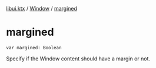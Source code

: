 [libui.ktx](../README.md) / [Window](README.md) / [margined](margined.md)

# margined

`var margined: Boolean`

Specify if the Window content should have a margin or not.

